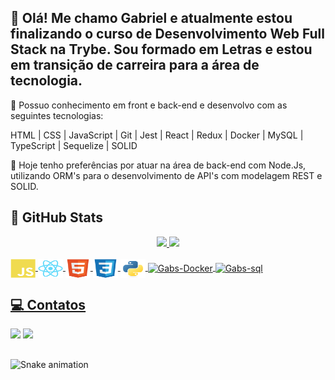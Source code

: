 ## 👋 Olá! Me chamo Gabriel e atualmente estou finalizando o curso de Desenvolvimento Web Full Stack na Trybe. Sou formado em Letras e estou em transição de carreira para a área de tecnologia.


🔭 Possuo conhecimento em front e back-end e desenvolvo com as seguintes tecnologias:

 HTML | CSS | JavaScript | Git | Jest | React | Redux | Docker | MySQL | TypeScript | Sequelize | SOLID

 🌱 Hoje tenho preferências por atuar na área de back-end com Node.Js, utilizando ORM's para o desenvolvimento de API's com modelagem REST e SOLID.
 
 ## 🧮 GitHub Stats


<div align="center">
  <a href="https://github.com/gabsufrrj">
  <img height="180em" src="https://github-readme-stats.vercel.app/api?username=gabsufrrj&show_icons=true&theme=prussian&include_all_commits=true&count_private=true"/>
  <img height="180em" src="https://github-readme-stats.vercel.app/api/top-langs/?username=gabsufrrj&layout=compact&langs_count=7&theme=prussian"/>
</div>
  
  
  
<div style="display: inline_block"><br>
  <img align="center" alt="Gabs-Js" height="30" width="40" src="https://raw.githubusercontent.com/devicons/devicon/master/icons/javascript/javascript-plain.svg"> 
  <img align="center" alt="Gabs-React" height="30" width="40" src="https://raw.githubusercontent.com/devicons/devicon/master/icons/react/react-original.svg">
  <img align="center" alt="Gabs-HTML" height="30" width="40" src="https://raw.githubusercontent.com/devicons/devicon/master/icons/html5/html5-original.svg">
  <img align="center" alt="Gabs-CSS" height="30" width="40" src="https://raw.githubusercontent.com/devicons/devicon/master/icons/css3/css3-original.svg">
  <img align="center" alt="Gabs-Python" height="30" width="40" src="https://raw.githubusercontent.com/devicons/devicon/master/icons/python/python-original.svg">
  <img align="center" alt="Gabs-Docker" height="30" width="40" src="https://cdn.jsdelivr.net/gh/devicons/devicon/icons/docker/docker-original.svg">
  <img align="center" alt="Gabs-sql" height="30" width="40" src="https://cdn.jsdelivr.net/gh/devicons/devicon/icons/mysql/mysql-original.svg">

  ## 💻 Contatos
  
<a href = "mailto:gabsufrrj@gmail.com"><img src="https://img.shields.io/badge/-Gmail-%23333?style=for-the-badge&logo=gmail&logoColor=white" target="_blank"></a>
  <a href="https://www.linkedin.com/in/gabsgregorio/" target="_blank"><img src="https://img.shields.io/badge/-LinkedIn-%230077B5?style=for-the-badge&logo=linkedin&logoColor=white" target="_blank"></a> 
  
  ## 
  
  ![Snake animation](https://github.com/gabsufrrj/gabsufrrj/blob/output/github-contribution-grid-snake.svg)
